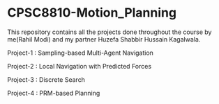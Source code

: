 # CPSC8810-Motion_Planning
This repository contains all the projects done throughout the course by me(Rahil Modi) and my partner Huzefa Shabbir Hussain Kagalwala. 

Project-1 : Sampling-based Multi-Agent Navigation 

Project-2 : Local Navigation with Predicted Forces 

Project-3 : Discrete Search

Project-4 : PRM-based Planning
